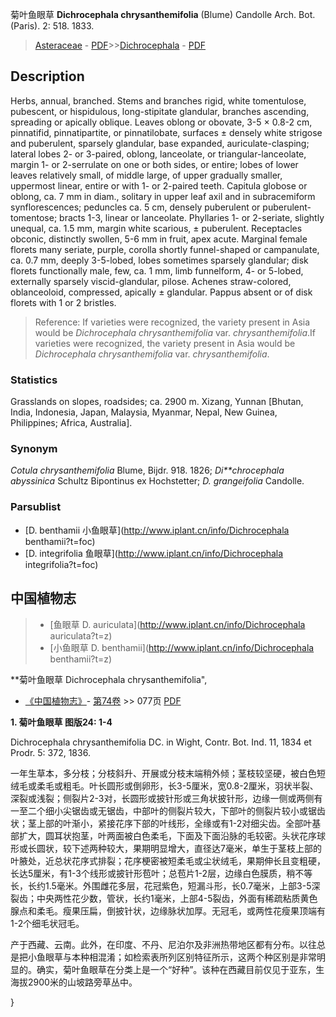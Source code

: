 菊叶鱼眼草 **Dichrocephala chrysanthemifolia** (Blume) Candolle Arch. Bot. (Paris). 2: 518. 1833.

> [Asteraceae](http://www.iplant.cn/info/Asteraceae?t=foc) - [PDF](http://www.iplant.cn/foc/pdf/Asteraceae.pdf)>>[Dichrocephala](http://www.iplant.cn/info/Dichrocephala?t=foc) - [PDF](http://www.iplant.cn/foc/pdf/Dichrocephala.pdf)

## Description

Herbs, annual, branched. Stems and branches rigid, white tomentulose, pubescent, or hispidulous, long-stipitate glandular, branches ascending, spreading or apically oblique. Leaves oblong or obovate, 3-5 × 0.8-2 cm, pinnatifid, pinnatipartite, or pinnatilobate, surfaces ± densely white strigose and puberulent, sparsely glandular, base expanded, auriculate-clasping; lateral lobes 2- or 3-paired, oblong, lanceolate, or triangular-lanceolate, margin 1- or 2-serrulate on one or both sides, or entire; lobes of lower leaves relatively small, of middle large, of upper gradually smaller, uppermost linear, entire or with 1- or 2-paired teeth. Capitula globose or oblong, ca. 7 mm in diam., solitary in upper leaf axil and in subracemiform synflorescences; peduncles ca. 5 cm, densely puberulent or puberulent-tomentose; bracts 1-3, linear or lanceolate. Phyllaries 1- or 2-seriate, slightly unequal, ca. 1.5 mm, margin white scarious, ± puberulent. Receptacles obconic, distinctly swollen, 5-6 mm in fruit, apex acute. Marginal female florets many seriate, purple, corolla shortly funnel-shaped or campanulate, ca. 0.7 mm, deeply 3-5-lobed, lobes sometimes sparsely glandular; disk florets functionally male, few, ca. 1 mm, limb funnelform, 4- or 5-lobed, externally sparsely viscid-glandular, pilose. Achenes straw-colored, oblanceoloid, compressed, apically ± glandular. Pappus absent or of disk florets with 1 or 2 bristles.

> Reference: 
> If varieties were recognized, the variety present in Asia would be *Dichrocephala chrysanthemifolia* var. *chrysanthemifolia*.If varieties were recognized, the variety present in Asia would be *Dichrocephala chrysanthemifolia* var. *chrysanthemifolia*.

### Statistics
Grasslands on slopes, roadsides; ca. 2900 m. Xizang, Yunnan [Bhutan, India, Indonesia, Japan, Malaysia, Myanmar, Nepal, New Guinea, Philippines; Africa, Australia].

### Synonym
*Cotula chrysanthemifolia* Blume, Bijdr. 918. 1826; *Di**chrocephala abyssinica* Schultz Bipontinus ex Hochstetter; *D. grangeifolia* Candolle.

### Parsublist

* [D.  benthamii  小鱼眼草](http://www.iplant.cn/info/Dichrocephala benthamii?t=foc)
* [D.  integrifolia  鱼眼草](http://www.iplant.cn/info/Dichrocephala integrifolia?t=foc)

## 中国植物志

> * [鱼眼草  D.  auriculata](http://www.iplant.cn/info/Dichrocephala auriculata?t=z)
> * [小鱼眼草  D.  benthamii](http://www.iplant.cn/info/Dichrocephala benthamii?t=z)

**菊叶鱼眼草 Dichrocephala chrysanthemifolia",

* [《中国植物志》](http://www.iplant.cn/frps)- [第74卷](http://www.iplant.cn/frps/vol/74) >> 077页 [PDF](http://www.iplant.cn/frps/pdf/74/077.PDF)

**1. 菊叶鱼眼草 图版24: 1-4**

Dichrocephala chrysanthemifolia DC. in Wight, Contr. Bot. Ind. 11, 1834 et Prodr. 5: 372, 1836.

一年生草本，多分枝；分枝斜升、开展或分枝末端稍外倾；茎枝较坚硬，被白色短绒毛或柔毛或粗毛。叶长圆形或倒卵形，长3-5厘米，宽0.8-2厘米，羽状半裂、深裂或浅裂；侧裂片2-3对，长圆形或披针形或三角状披针形，边缘一侧或两侧有一至二个细小尖锯齿或无锯齿，中部叶的侧裂片较大，下部叶的侧裂片较小或锯齿状；茎上部的叶渐小，紧接花序下部的叶线形，全缘或有1-2对细尖齿。全部叶基部扩大，圆耳状抱茎，叶两面被白色柔毛，下面及下面沿脉的毛较密。头状花序球形或长圆状，较下述两种较大，果期明显增大，直径达7毫米，单生于茎枝上部的叶腋处，近总状花序式排裂；花序梗密被短柔毛或尘状绒毛，果期伸长且变粗硬，长达5厘米，有1-3个线形或披针形苞叶；总苞片1-2层，边缘白色膜质，稍不等长，长约1.5毫米。外围雌花多层，花冠紫色，短漏斗形，长0.7毫米，上部3-5深裂齿；中央两性花少数，管状，长约1毫米，上部4-5裂齿，外面有稀疏粘质黄色腺点和柔毛。瘦果压扁，倒披针状，边缘脉状加厚。无冠毛，或两性花瘦果顶端有1-2个细毛状冠毛。

产于西藏、云南。此外，在印度、不丹、尼泊尔及非洲热带地区都有分布。以往总是把小鱼眼草与本种相混淆；如检索表所列区别特征所示，这两个种区别是非常明显的。确实，菊叶鱼眼草在分类上是一个“好种”。该种在西藏目前仅见于亚东，生海拔2900米的山坡路旁草丛中。

}